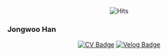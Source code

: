 <div align=center>

![Hits](https://hits.seeyoufarm.com/api/count/incr/badge.svg?url=https%3A%2F%2Fgithub.com%2FSpiraline&count_bg=%2379C83D&title_bg=%23555555&icon=&icon_color=%23E7E7E7&title=hits&edge_flat=false)

</div>

### Jongwoo Han
 
<div align=center>

[![CV Badge](http://img.shields.io/badge/-CV-black?style=flat&logo=github&link=https://spiraline.github.io/)](https://spiraline.github.io/)
[![Velog Badge](https://img.shields.io/badge/velog-20C997?style=flat&logo=Velog&logoColor=white&link=https://velog.io/@spiraline)](https://velog.io/@spiraline)
  
</div>
